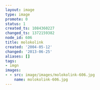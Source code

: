 ```yaml
---
layout: image
type: image
promote: 0
status: 1
created_ts: 1084360227
changed_ts: 1372159382
node_id: 606
title: molokolink
created: '2004-05-12'
changed: '2013-06-25'
aliases: []
tags:
- imgn
images:
- - src: image/images/molokolink-606.jpg
    name: molokolink-606.jpg
---
```


